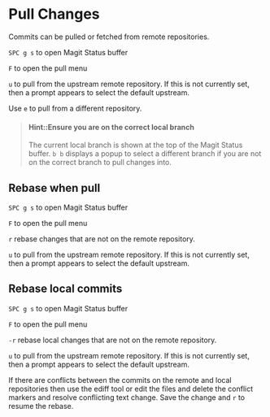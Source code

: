 # Pull Changes
Commits can be pulled or fetched from remote repositories.

`SPC g s` to open Magit Status buffer

`F` to open the pull menu

`u` to pull from the upstream remote repository.  If this is not currently set, then a prompt appears to select the default upstream.

Use `e` to pull from a different repository.

> #### Hint::Ensure you are on the correct local branch
> The current local branch is shown at the top of the Magit Status buffer.
> `b b` displays a popup to select a different branch if you are not on the correct branch to pull changes into.


## Rebase when pull
`SPC g s` to open Magit Status buffer

`F` to open the pull menu

`r` rebase changes that are not on the remote repository.

`u` to pull from the upstream remote repository.  If this is not currently set, then a prompt appears to select the default upstream.


## Rebase local commits
`SPC g s` to open Magit Status buffer

`F` to open the pull menu

`-r` rebase local changes that are not on the remote repository.

`u` to pull from the upstream remote repository.  If this is not currently set, then a prompt appears to select the default upstream.

If there are conflicts between the commits on the remote and local repositories then use the ediff tool or edit the files and delete the conflict markers and resolve conflicting text change.  Save the change and `r` to resume the rebase.
